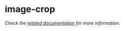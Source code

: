 # image-crop

_Check the [related documentation](https://swiss-ai-center.github.io/swiss-ai-center/reference/image-crop) for more information._
